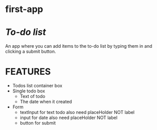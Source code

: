 # first-app

# _To-do list_

An app where you can add items to the to-do list by typing them in and clicking a submit button.

# FEATURES

-   Todos list container box
-   Single todo box
    -   Text of todo
    -   The date when it created
-   Form
    -   textInput for text todo also need placeHolder NOT label
    -   input for date also need placeHolder NOT label
    -   button for submit
